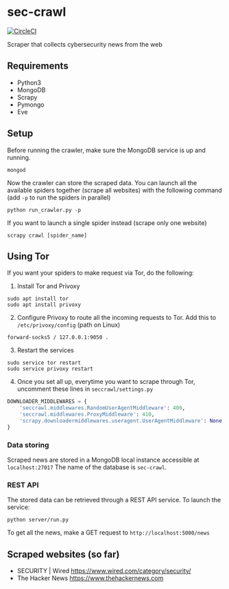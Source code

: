 # sec-crawl
[![CircleCI](https://circleci.com/gh/bobctr/sec-crawl.svg?style=svg)](https://circleci.com/gh/bobctr/sec-crawl)

Scraper that collects cybersecurity news from the web

## Requirements
  - Python3
  - MongoDB
  - Scrapy
  - Pymongo
  - Eve

## Setup
Before running the crawler, make sure the MongoDB service is up and running.
```
mongod
```

Now the crawler can store the scraped data.
You can launch all the available spiders together (scrape all websites) with the following command (add ```-p``` to run the spiders in parallel)
```
python run_crawler.py -p
```
If you want to launch a single spider instead (scrape only one website)
```
scrapy crawl [spider_name]
```

## Using Tor
If you want your spiders to make request via Tor, do the following:

1. Install Tor and Privoxy
```
sudo apt install tor
sudo apt install privoxy
```

2. Configure Privoxy to route all the incoming requests to Tor.
   Add this to ```/etc/privoxy/config``` (path on Linux)
```
forward-socks5 / 127.0.0.1:9050 .
```

3. Restart the services
```
sudo service tor restart
sudo service privoxy restart
```

4. Once you set all up, everytime you want to scrape through Tor, uncomment these lines in ```seccrawl/settings.py```
```python
DOWNLOADER_MIDDLEWARES = {
    'seccrawl.middlewares.RandomUserAgentMiddleware': 400,
    'seccrawl.middlewares.ProxyMiddleware': 410,
    'scrapy.downloadermiddlewares.useragent.UserAgentMiddleware': None
}
```

### Data storing
Scraped news are stored in a MongoDB local instance accessible at ```localhost:27017```
The name of the database is ```sec-crawl```.

### REST API
The stored data can be retrieved through a REST API service.
To launch the service:
```
python server/run.py
```

To get all the news, make a GET request to ```http://localhost:5000/news```

## Scraped websites (so far)
  - SECURITY | Wired https://www.wired.com/category/security/
  - The Hacker News https://www.thehackernews.com
